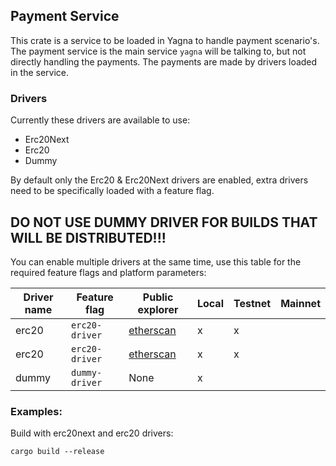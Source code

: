 ## Payment Service

This crate is a service to be loaded in Yagna to handle payment scenario's.
The payment service is the main service `yagna` will be talking to, but not directly handling the payments.
The payments are made by drivers loaded in the service.

### Drivers

Currently these drivers are available to use:
- Erc20Next
- Erc20
- Dummy

By default only the Erc20 & Erc20Next drivers are enabled, extra drivers need to be specifically loaded with a feature flag.

## DO NOT USE DUMMY DRIVER FOR BUILDS THAT WILL BE DISTRIBUTED!!!

You can enable multiple drivers at the same time, use this table for the required feature flags and platform parameters:

| Driver name | Feature flag   | Public explorer                                                                            | Local | Testnet | Mainnet |
| ----------- | -------------- | ------------------------------------------------------------------------------------------ | ----- | ------- | ------- |
| erc20       | `erc20-driver` | [etherscan](https://rinkeby.etherscan.io/token/0xd94e3dc39d4cad1dad634e7eb585a57a19dc7efe) | x     | x       |         |
| erc20       | `erc20-driver` | [etherscan](https://rinkeby.etherscan.io/token/0xd94e3dc39d4cad1dad634e7eb585a57a19dc7efe) | x     | x       |         |
| dummy       | `dummy-driver` | None                                                                                       | x     |         |         |

### Examples:

Build with erc20next and erc20 drivers:
```
cargo build --release
```